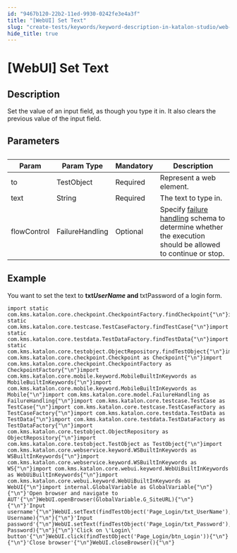 ```yaml
---
id: "9467b120-22b2-11ed-9930-0242fe3e4a3f"
title: "[WebUI] Set Text"
slug: "create-tests/keywords/keyword-description-in-katalon-studio/web-ui-keywords/webui-set-text"
hide_title: true
---
```


# <a id="id_0" class="anchor_top_offset"/><a id="ariaid-title1" class="anchor_top_offset"/>[WebUI] Set Text


## <a id="id_0__id_1" class="anchor_top_offset"/>Description  

              
<p xmlns="http://www.w3.org/1999/xhtml" className="p">Set the value of an input field, as though you type it in. It   also clears the previous value of the input field.</p> 
      

## <a id="id_0__id_2" class="anchor_top_offset"/>Parameters  

              
<table xmlns="http://www.w3.org/1999/xhtml" className="table anchor_top_offset" id="id_0__6dfa6a52-722e-4a75-81b3-8b493eaf394a"><caption /><thead className="thead"><tr className><th className="entry anchor_top_offset" id="id_0__6dfa6a52-722e-4a75-81b3-8b493eaf394a__entry__1">Param</th><th className="entry anchor_top_offset" id="id_0__6dfa6a52-722e-4a75-81b3-8b493eaf394a__entry__2">Param Type</th><th className="entry anchor_top_offset" id="id_0__6dfa6a52-722e-4a75-81b3-8b493eaf394a__entry__3">Mandatory</th><th className="entry anchor_top_offset" id="id_0__6dfa6a52-722e-4a75-81b3-8b493eaf394a__entry__4">Description</th></tr></thead><tbody className="tbody"><tr className><td className="entry" headers="id_0__6dfa6a52-722e-4a75-81b3-8b493eaf394a__entry__1 id_0__6dfa6a52-722e-4a75-81b3-8b493eaf394a__entry__2 id_0__6dfa6a52-722e-4a75-81b3-8b493eaf394a__entry__3 id_0__6dfa6a52-722e-4a75-81b3-8b493eaf394a__entry__4 ">to</td><td className="entry" headers="id_0__6dfa6a52-722e-4a75-81b3-8b493eaf394a__entry__1 id_0__6dfa6a52-722e-4a75-81b3-8b493eaf394a__entry__2 id_0__6dfa6a52-722e-4a75-81b3-8b493eaf394a__entry__3 id_0__6dfa6a52-722e-4a75-81b3-8b493eaf394a__entry__4 ">TestObject</td><td className="entry" headers="id_0__6dfa6a52-722e-4a75-81b3-8b493eaf394a__entry__1 id_0__6dfa6a52-722e-4a75-81b3-8b493eaf394a__entry__2 id_0__6dfa6a52-722e-4a75-81b3-8b493eaf394a__entry__3 id_0__6dfa6a52-722e-4a75-81b3-8b493eaf394a__entry__4 ">Required</td><td className="entry" headers="id_0__6dfa6a52-722e-4a75-81b3-8b493eaf394a__entry__1 id_0__6dfa6a52-722e-4a75-81b3-8b493eaf394a__entry__2 id_0__6dfa6a52-722e-4a75-81b3-8b493eaf394a__entry__3 id_0__6dfa6a52-722e-4a75-81b3-8b493eaf394a__entry__4 ">Represent a web element.</td></tr><tr className><td className="entry" headers="id_0__6dfa6a52-722e-4a75-81b3-8b493eaf394a__entry__1 id_0__6dfa6a52-722e-4a75-81b3-8b493eaf394a__entry__2 id_0__6dfa6a52-722e-4a75-81b3-8b493eaf394a__entry__3 id_0__6dfa6a52-722e-4a75-81b3-8b493eaf394a__entry__4 ">text</td><td className="entry" headers="id_0__6dfa6a52-722e-4a75-81b3-8b493eaf394a__entry__1 id_0__6dfa6a52-722e-4a75-81b3-8b493eaf394a__entry__2 id_0__6dfa6a52-722e-4a75-81b3-8b493eaf394a__entry__3 id_0__6dfa6a52-722e-4a75-81b3-8b493eaf394a__entry__4 ">String</td><td className="entry" headers="id_0__6dfa6a52-722e-4a75-81b3-8b493eaf394a__entry__1 id_0__6dfa6a52-722e-4a75-81b3-8b493eaf394a__entry__2 id_0__6dfa6a52-722e-4a75-81b3-8b493eaf394a__entry__3 id_0__6dfa6a52-722e-4a75-81b3-8b493eaf394a__entry__4 ">Required</td><td className="entry" headers="id_0__6dfa6a52-722e-4a75-81b3-8b493eaf394a__entry__1 id_0__6dfa6a52-722e-4a75-81b3-8b493eaf394a__entry__2 id_0__6dfa6a52-722e-4a75-81b3-8b493eaf394a__entry__3 id_0__6dfa6a52-722e-4a75-81b3-8b493eaf394a__entry__4 ">The text to type in.</td></tr><tr className><td className="entry" headers="id_0__6dfa6a52-722e-4a75-81b3-8b493eaf394a__entry__1 id_0__6dfa6a52-722e-4a75-81b3-8b493eaf394a__entry__2 id_0__6dfa6a52-722e-4a75-81b3-8b493eaf394a__entry__3 id_0__6dfa6a52-722e-4a75-81b3-8b493eaf394a__entry__4 ">flowControl</td><td className="entry" headers="id_0__6dfa6a52-722e-4a75-81b3-8b493eaf394a__entry__1 id_0__6dfa6a52-722e-4a75-81b3-8b493eaf394a__entry__2 id_0__6dfa6a52-722e-4a75-81b3-8b493eaf394a__entry__3 id_0__6dfa6a52-722e-4a75-81b3-8b493eaf394a__entry__4 ">FailureHandling</td><td className="entry" headers="id_0__6dfa6a52-722e-4a75-81b3-8b493eaf394a__entry__1 id_0__6dfa6a52-722e-4a75-81b3-8b493eaf394a__entry__2 id_0__6dfa6a52-722e-4a75-81b3-8b493eaf394a__entry__3 id_0__6dfa6a52-722e-4a75-81b3-8b493eaf394a__entry__4 ">Optional</td><td className="entry" headers="id_0__6dfa6a52-722e-4a75-81b3-8b493eaf394a__entry__1 id_0__6dfa6a52-722e-4a75-81b3-8b493eaf394a__entry__2 id_0__6dfa6a52-722e-4a75-81b3-8b493eaf394a__entry__3 id_0__6dfa6a52-722e-4a75-81b3-8b493eaf394a__entry__4 ">Specify <a className="xref" href="/maintain/configure-failure-handling-settings-in-katalon-studio">failure handling</a> schema to         determine whether the execution should be allowed to continue or         stop.</td></tr></tbody></table> 
      

## <a id="id_0__id_3" class="anchor_top_offset"/>Example  

              
<p xmlns="http://www.w3.org/1999/xhtml" className="p">You want to set the text to <strong className="ph b">txt<em className="ph i">UserName</em>     and</strong> txtPassword of a login form.</p> 
              
<pre xmlns="http://www.w3.org/1999/xhtml" className="pre codeblock"><code>import static com.kms.katalon.core.checkpoint.CheckpointFactory.findCheckpoint{"\n"}import static com.kms.katalon.core.testcase.TestCaseFactory.findTestCase{"\n"}import static com.kms.katalon.core.testdata.TestDataFactory.findTestData{"\n"}import static com.kms.katalon.core.testobject.ObjectRepository.findTestObject{"\n"}import com.kms.katalon.core.checkpoint.Checkpoint as Checkpoint{"\n"}import com.kms.katalon.core.checkpoint.CheckpointFactory as CheckpointFactory{"\n"}import com.kms.katalon.core.mobile.keyword.MobileBuiltInKeywords as MobileBuiltInKeywords{"\n"}import com.kms.katalon.core.mobile.keyword.MobileBuiltInKeywords as Mobile{"\n"}import com.kms.katalon.core.model.FailureHandling as FailureHandling{"\n"}import com.kms.katalon.core.testcase.TestCase as TestCase{"\n"}import com.kms.katalon.core.testcase.TestCaseFactory as TestCaseFactory{"\n"}import com.kms.katalon.core.testdata.TestData as TestData{"\n"}import com.kms.katalon.core.testdata.TestDataFactory as TestDataFactory{"\n"}import com.kms.katalon.core.testobject.ObjectRepository as ObjectRepository{"\n"}import com.kms.katalon.core.testobject.TestObject as TestObject{"\n"}import com.kms.katalon.core.webservice.keyword.WSBuiltInKeywords as WSBuiltInKeywords{"\n"}import com.kms.katalon.core.webservice.keyword.WSBuiltInKeywords as WS{"\n"}import com.kms.katalon.core.webui.keyword.WebUiBuiltInKeywords as WebUiBuiltInKeywords{"\n"}import com.kms.katalon.core.webui.keyword.WebUiBuiltInKeywords as WebUI{"\n"}import internal.GlobalVariable as GlobalVariable{"\n"}{"\n"}'Open browser and navigate to AUT'{"\n"}WebUI.openBrowser(GlobalVariable.G_SiteURL){"\n"}{"\n"}'Input username'{"\n"}WebUI.setText(findTestObject('Page_Login/txt_UserName'), Username){"\n"}{"\n"}'Input password'{"\n"}WebUI.setText(findTestObject('Page_Login/txt_Password'), Password){"\n"}{"\n"}'Click on \'Login\' button'{"\n"}WebUI.click(findTestObject('Page_Login/btn_Login')){"\n"}{"\n"}'Close browser'{"\n"}WebUI.closeBrowser(){"\n"}</code></pre> 
            
